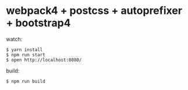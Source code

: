 # webpack4 + postcss + autoprefixer + bootstrap4

watch:

```
$ yarn install
$ npm run start
$ open http://localhost:8080/
```

build:

```
$ npm run build
```
